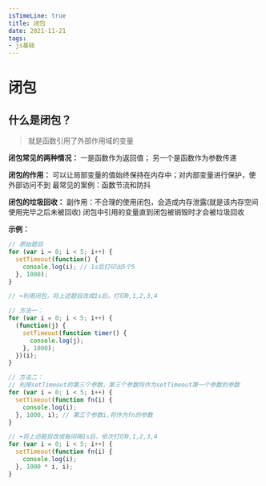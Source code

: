 ```yaml
---
isTimeLine: true
title: 闭包
date: 2021-11-21
tags:
- js基础
---
```

# 闭包


## 什么是闭包？

> 就是函数引用了外部作用域的变量

**闭包常见的两种情况：**
一是函数作为返回值； 另一个是函数作为参数传递

**闭包的作用：**
可以让局部变量的值始终保持在内存中；对内部变量进行保护，使外部访问不到
最常见的案例：函数节流和防抖

**闭包的垃圾回收：**
副作用：不合理的使用闭包，会造成内存泄露(就是该内存空间使用完毕之后未被回收)
闭包中引用的变量直到闭包被销毁时才会被垃圾回收

**示例：**

```js
// 原始题目
for (var i = 0; i < 5; i++) {
  setTimeout(function() {
    console.log(i); // 1s后打印出5个5
  }, 1000);
}

// ⬅️利用闭包，将上述题目改成1s后，打印0,1,2,3,4

// 方法一：
for (var i = 0; i < 5; i++) {
  (function(j) {
    setTimeout(function timer() {
      console.log(j);
    }, 1000);
  })(i);
}

// 方法二：
// 利用setTimeout的第三个参数，第三个参数将作为setTimeout第一个参数的参数
for (var i = 0; i < 5; i++) {
  setTimeout(function fn(i) {
    console.log(i);
  }, 1000, i); // 第三个参数i,将作为fn的参数
}

// ⬅️将上述题目改成每间隔1s后，依次打印0,1,2,3,4
for (var i = 0; i < 5; i++) {
  setTimeout(function fn(i) {
    console.log(i);
  }, 1000 * i, i);
}

```


















